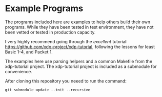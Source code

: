 # Example Programs

The programs included here are examples to help others build their own programs.  While they have been tested
in test environment, they have not been vetted or tested in production capacity.

I very highly recommend going through the *excellent* tutorial https://github.com/xdp-project/xdp-tutorial, following
the lessons for least Basic 1-4, and Packet 1.

The examples here use parsing helpers and a common Makefile from the xdp-tutorial project. The xdp-tutorial project is
included as a submodule for convenience.

After cloning this repository you neeed to run the command:

```
git submodule update --init --recursive
```
